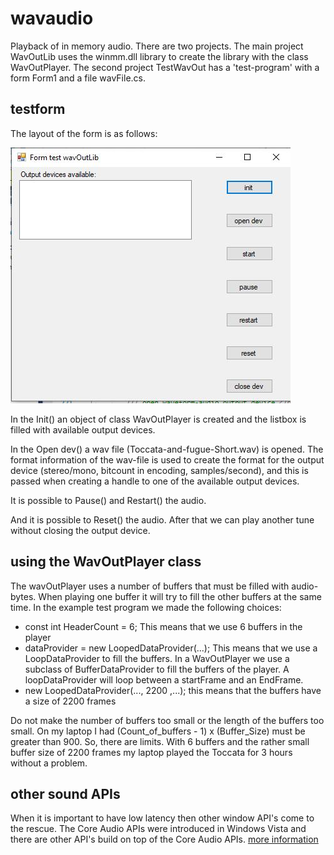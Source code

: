 # wavaudio

Playback of in memory audio.
There are two projects. The main project WavOutLib uses the winmm.dll library to
create the library with the class WavOutPlayer. The second project TestWavOut has 
a 'test-program' with a form Form1 and a file wavFile.cs. 

## testform

The layout of the form is as follows:

![](./testform.jpg)

In the Init() an object of class WavOutPlayer is created and the listbox is filled
with available output devices.

In the Open dev() a wav file (Toccata-and-fugue-Short.wav) is opened. The format information of the wav-file is used
to create the format for the output device (stereo/mono, bitcount in encoding, samples/second), and this is passed
when creating a handle to one of the available output devices.

It is possible to Pause() and Restart() the audio.

And it is possible to Reset() the audio. After that we can play another tune without closing the output device.


## using the WavOutPlayer class

The wavOutPlayer uses a number of buffers that must be filled with audio-bytes. When playing one buffer it will try to fill the other buffers at the same time. In the example test program we made the following choices:

* const int HeaderCount = 6; This means that we use 6 buffers in the player
* dataProvider = new LoopedDataProvider(...); This means that we use a LoopDataProvider to fill the buffers. In a WavOutPlayer we use a subclass of BufferDataProvider to fill the buffers of the player. A loopDataProvider will loop between a startFrame and an EndFrame. 
* new LoopedDataProvider(..., 2200 ,...); this means that the buffers have a size of 2200 frames

Do not make the number of buffers too small or the length of the buffers too small. On my laptop I had (Count_of_buffers - 1) x (Buffer_Size) must be greater than 900. So, there are limits. With 6 buffers and the rather small buffer size of 2200 frames my laptop played the Toccata for 3 hours without a problem.


## other sound APIs

When it is important to have low latency then other window API's come to the rescue. The Core Audio APIs were introduced in Windows Vista and there are other API's build on top of the Core Audio APIs. [more information](https://docs.microsoft.com/en-gb/windows/win32/coreaudio/about-the-windows-core-audio-apis)

